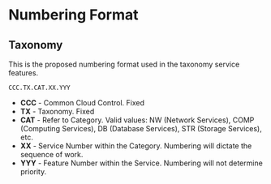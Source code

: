 # Numbering Format

## Taxonomy

This is the proposed numbering format used in the taxonomy service features.

`CCC.TX.CAT.XX.YYY`

- **CCC** - Common Cloud Control. Fixed
- **TX** - Taxonomy. Fixed
- **CAT** - Refer to Category. Valid values: NW (Network Services), COMP (Computing Services), DB (Database Services), STR (Storage Services), etc.
- **XX** - Service Number within the Category. Numbering will dictate the sequence of work.
- **YYY** - Feature Number within the Service. Numbering will not determine priority.
